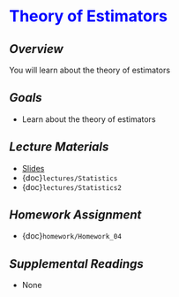 # <span style="color: blue;"><b>Theory of Estimators</b></span>

## *Overview*
You will learn about the theory of estimators

## *Goals*
* Learn about the theory of estimators

## *Lecture Materials*
* [Slides](https://docs.google.com/presentation/d/1rIkCqC0TgwbDADqCD4WVhQYjTC18wLsXKzFgemI5p30/edit?usp=sharing)
* {doc}`lectures/Statistics`
* {doc}`lectures/Statistics2`

## *Homework Assignment*
* {doc}`homework/Homework_04`

## *Supplemental Readings*
* None
